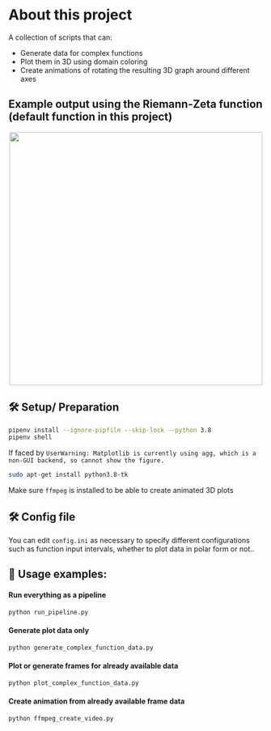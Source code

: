 # About this project
A collection of scripts that can:
- Generate data for complex functions
- Plot them in 3D using domain coloring
- Create animations of rotating the resulting 3D graph around different axes

## Example output using the Riemann-Zeta function (default function in this project)

<p align="center">
  <img src="./readme_images/riemann_zeta.gif" width="500" />
</p>

## :hammer_and_wrench: Setup/ Preparation
```bash
pipenv install --ignore-pipfile --skip-lock --python 3.8
pipenv shell
```
If faced by `UserWarning: Matplotlib is currently using agg, which is a non-GUI backend, so cannot show the figure.`
```bash
sudo apt-get install python3.8-tk
```
Make sure `ffmpeg` is installed to be able to create animated 3D plots

## :hammer_and_wrench: Config file
You can edit `config.ini` as necessary to specify different configurations such as function input intervals, whether to plot data in polar form or not..

## :rocket: Usage examples:
#### Run everything as a pipeline
```bash
python run_pipeline.py
```
#### Generate plot data only
```bash
python generate_complex_function_data.py
```
#### Plot or generate frames for already available data
```bash
python plot_complex_function_data.py
```
#### Create animation from already available frame data
```bash
python ffmpeg_create_video.py
```
